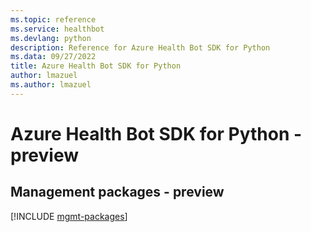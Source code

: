 ```yaml
---
ms.topic: reference
ms.service: healthbot
ms.devlang: python
description: Reference for Azure Health Bot SDK for Python
ms.data: 09/27/2022
title: Azure Health Bot SDK for Python
author: lmazuel
ms.author: lmazuel
---
```

# Azure Health Bot SDK for Python - preview

## Management packages - preview
[!INCLUDE [mgmt-packages](health-bot-mgmt-index.md)]
